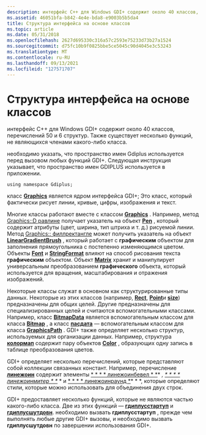 ```yaml
---
description: интерфейс C++ для Windows GDI+ содержит около 40 классов, перечислений 50 и 6 структур. Также существует несколько функций, не являющихся членами какого-либо класса.
ms.assetid: 46051bfa-b842-4e4e-bda8-e9003b5b5da4
title: Структура интерфейса на основе классов
ms.topic: article
ms.date: 05/31/2018
ms.openlocfilehash: 2627d695330c316a57c2593e75233d73b27a1524
ms.sourcegitcommit: d75fc10b9f0825bbe5ce5045c90d4045e3c53243
ms.translationtype: MT
ms.contentlocale: ru-RU
ms.lasthandoff: 09/13/2021
ms.locfileid: "127571707"
---
```

# <a name="the-structure-of-the-class-based-interface"></a>Структура интерфейса на основе классов

интерфейс C++ для Windows GDI+ содержит около 40 классов, перечислений 50 и 6 структур. Также существует несколько функций, не являющихся членами какого-либо класса.

необходимо указать, что пространство имен Gdiplus используется перед вызовом любых функций GDI+. Следующая инструкция указывает, что пространство имен GDIPLUS используется в приложении.

`using namespace Gdiplus;`

класс [**Graphics**](/windows/win32/api/gdiplusgraphics/nl-gdiplusgraphics-graphics) является ядром интерфейса GDI+; Это класс, который фактически рисует линии, кривые, цифры, изображения и текст.

Многие классы работают вместе с классом [**Graphics**](/windows/win32/api/gdiplusgraphics/nl-gdiplusgraphics-graphics) . Например, метод [Graphics::D равлине](/windows/win32/api/gdiplusgraphics/nf-gdiplusgraphics-graphics-drawline(inconstpen_inint_inint_inint_inint)) получает указатель на объект [**Pen**](/windows/win32/api/gdipluspen/nl-gdipluspen-pen) , который содержит атрибуты (цвет, ширина, тип штриха и т. д.) рисуемой линии. Метод [Graphics:: филлректангле](/windows/win32/api/gdiplusgraphics/nf-gdiplusgraphics-graphics-fillrectangle(inconstbrush_inconstrectf_)) может получить указатель на объект [**LinearGradientBrush**](/windows/win32/api/gdiplusbrush/nl-gdiplusbrush-lineargradientbrush) , который работает с **графическим** объектом для заполнения прямоугольника с постепенно изменяющимся цветом. Объекты [**Font**](/windows/win32/api/gdiplusheaders/nl-gdiplusheaders-font) и [**StringFormat**](/windows/win32/api/gdiplusstringformat/nl-gdiplusstringformat-stringformat) влияют на способ рисования текста **графическим** объектом. Объект [**Matrix**](/windows/win32/api/gdiplusmatrix/nl-gdiplusmatrix-matrix) хранит и манипулирует универсальным преобразованием **графического** объекта, который используется для вращения, масштабирования и отражения изображений.

Некоторые классы служат в основном как структурированные типы данных. Некоторые из этих классов (например, [**Rect**](/windows/win32/api/gdiplustypes/nl-gdiplustypes-rect), [**Point**](/windows/win32/api/gdiplustypes/nl-gdiplustypes-point)и [**size**](/windows/win32/api/gdiplustypes/nl-gdiplustypes-size)) предназначены для общих целей. Другие предназначены для специализированных целей и считаются вспомогательными классами. Например, класс [**BitmapData**](/windows/win32/api/gdiplusimaging/nl-gdiplusimaging-bitmapdata) является вспомогательным классом для класса [**Bitmap**](/windows/win32/api/gdiplusheaders/nl-gdiplusheaders-bitmap) , а класс [**пасдата**](/windows/win32/api/gdiplustypes/nl-gdiplustypes-pathdata) — вспомогательным классом для класса [**GraphicsPath**](/windows/win32/api/gdipluspath/nl-gdipluspath-graphicspath) . GDI+ также определяет несколько структур, используемых для организации данных. Например, структура [**колормап**](/windows/win32/api/Gdipluscolormatrix/ns-gdipluscolormatrix-colormap) содержит пару объектов [**Color**](/windows/win32/api/gdipluscolor/nl-gdipluscolor-color) , образующих одну запись в таблице преобразования цветов.

GDI+ определяет несколько перечислений, которые представляют собой коллекции связанных констант. Например, перечисление [**линежоин**](/windows/win32/api/Gdiplusenums/ne-gdiplusenums-linejoin) содержит элементы [* * * * линежоинбевел * *](/windows/win32/api/Gdiplusenums/ne-gdiplusenums-linejoin)* *, [* * * * линежоинмитер * *](/windows/win32/api/Gdiplusenums/ne-gdiplusenums-linejoin)* * и [* * * * линежоинраунд *](/windows/win32/api/Gdiplusenums/ne-gdiplusenums-linejoin)* * *, которые определяют стили, которые можно использовать для объединения двух строк.

GDI+ предоставляет несколько функций, которые не являются частью какого-либо класса. Две из этих функций — [**гдиплусстартуп**](/windows/win32/api/Gdiplusinit/nf-gdiplusinit-gdiplusstartup) и [**гдиплусшутдовн**](/windows/win32/api/Gdiplusinit/nf-gdiplusinit-gdiplusshutdown). необходимо вызвать **гдиплусстартуп** , прежде чем выполнять любые другие GDI+ вызовы, и необходимо вызвать **гдиплусшутдовн** по завершении использования GDI+.

 

 
